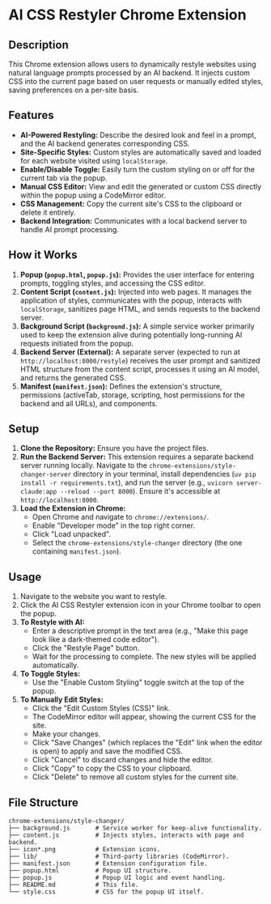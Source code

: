 # AI CSS Restyler Chrome Extension

## Description

This Chrome extension allows users to dynamically restyle websites using natural language prompts processed by an AI backend. It injects custom CSS into the current page based on user requests or manually edited styles, saving preferences on a per-site basis.

## Features

*   **AI-Powered Restyling:** Describe the desired look and feel in a prompt, and the AI backend generates corresponding CSS.
*   **Site-Specific Styles:** Custom styles are automatically saved and loaded for each website visited using `localStorage`.
*   **Enable/Disable Toggle:** Easily turn the custom styling on or off for the current tab via the popup.
*   **Manual CSS Editor:** View and edit the generated or custom CSS directly within the popup using a CodeMirror editor.
*   **CSS Management:** Copy the current site's CSS to the clipboard or delete it entirely.
*   **Backend Integration:** Communicates with a local backend server to handle AI prompt processing.

## How it Works

1.  **Popup (`popup.html`, `popup.js`):** Provides the user interface for entering prompts, toggling styles, and accessing the CSS editor.
2.  **Content Script (`content.js`):** Injected into web pages. It manages the application of styles, communicates with the popup, interacts with `localStorage`, sanitizes page HTML, and sends requests to the backend server.
3.  **Background Script (`background.js`):** A simple service worker primarily used to keep the extension alive during potentially long-running AI requests initiated from the popup.
4.  **Backend Server (External):** A separate server (expected to run at `http://localhost:8000/restyle`) receives the user prompt and sanitized HTML structure from the content script, processes it using an AI model, and returns the generated CSS.
5.  **Manifest (`manifest.json`):** Defines the extension's structure, permissions (activeTab, storage, scripting, host permissions for the backend and all URLs), and components.

## Setup

1.  **Clone the Repository:** Ensure you have the project files.
2.  **Run the Backend Server:** This extension requires a separate backend server running locally. Navigate to the `chrome-extensions/style-changer-server` directory in your terminal, install dependencies (`uv pip install -r requirements.txt`), and run the server (e.g., `uvicorn server-claude:app --reload --port 8000`). Ensure it's accessible at `http://localhost:8000`.
3.  **Load the Extension in Chrome:**
    *   Open Chrome and navigate to `chrome://extensions/`.
    *   Enable "Developer mode" in the top right corner.
    *   Click "Load unpacked".
    *   Select the `chrome-extensions/style-changer` directory (the one containing `manifest.json`).

## Usage

1.  Navigate to the website you want to restyle.
2.  Click the AI CSS Restyler extension icon in your Chrome toolbar to open the popup.
3.  **To Restyle with AI:**
    *   Enter a descriptive prompt in the text area (e.g., "Make this page look like a dark-themed code editor").
    *   Click the "Restyle Page" button.
    *   Wait for the processing to complete. The new styles will be applied automatically.
4.  **To Toggle Styles:**
    *   Use the "Enable Custom Styling" toggle switch at the top of the popup.
5.  **To Manually Edit Styles:**
    *   Click the "Edit Custom Styles (CSS)" link.
    *   The CodeMirror editor will appear, showing the current CSS for the site.
    *   Make your changes.
    *   Click "Save Changes" (which replaces the "Edit" link when the editor is open) to apply and save the modified CSS.
    *   Click "Cancel" to discard changes and hide the editor.
    *   Click "Copy" to copy the CSS to your clipboard.
    *   Click "Delete" to remove all custom styles for the current site.

## File Structure

```
chrome-extensions/style-changer/
├── background.js       # Service worker for keep-alive functionality.
├── content.js          # Injects styles, interacts with page and backend.
├── icon*.png           # Extension icons.
├── lib/                # Third-party libraries (CodeMirror).
├── manifest.json       # Extension configuration file.
├── popup.html          # Popup UI structure.
├── popup.js            # Popup UI logic and event handling.
├── README.md           # This file.
└── style.css           # CSS for the popup UI itself.
